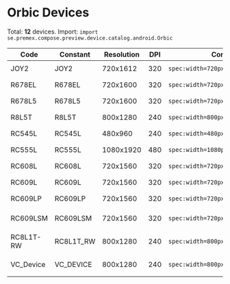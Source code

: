 # Orbic Devices

Total: **12** devices. Import: `import se.premex.compose.preview.device.catalog.android.Orbic`

| Code | Constant | Resolution | DPI | Compose Spec | Preview Usage |
|------|----------|------------|-----|-------------|---------------|
| JOY2 | JOY2 | 720x1612 | 320 | `spec:width=720px,height=1612px,dpi=320` | `@Preview(device = Orbic.JOY2)` |
| R678EL | R678EL | 720x1600 | 320 | `spec:width=720px,height=1600px,dpi=320` | `@Preview(device = Orbic.R678EL)` |
| R678L5 | R678L5 | 720x1600 | 320 | `spec:width=720px,height=1600px,dpi=320` | `@Preview(device = Orbic.R678L5)` |
| R8L5T | R8L5T | 800x1280 | 240 | `spec:width=800px,height=1280px,dpi=240` | `@Preview(device = Orbic.R8L5T)` |
| RC545L | RC545L | 480x960 | 240 | `spec:width=480px,height=960px,dpi=240` | `@Preview(device = Orbic.RC545L)` |
| RC555L | RC555L | 1080x1920 | 480 | `spec:width=1080px,height=1920px,dpi=480` | `@Preview(device = Orbic.RC555L)` |
| RC608L | RC608L | 720x1560 | 320 | `spec:width=720px,height=1560px,dpi=320` | `@Preview(device = Orbic.RC608L)` |
| RC609L | RC609L | 720x1560 | 320 | `spec:width=720px,height=1560px,dpi=320` | `@Preview(device = Orbic.RC609L)` |
| RC609LP | RC609LP | 720x1560 | 320 | `spec:width=720px,height=1560px,dpi=320` | `@Preview(device = Orbic.RC609LP)` |
| RC609LSM | RC609LSM | 720x1560 | 320 | `spec:width=720px,height=1560px,dpi=320` | `@Preview(device = Orbic.RC609LSM)` |
| RC8L1T-RW | RC8L1T_RW | 800x1280 | 240 | `spec:width=800px,height=1280px,dpi=240` | `@Preview(device = Orbic.RC8L1T_RW)` |
| VC_Device | VC_DEVICE | 800x1280 | 240 | `spec:width=800px,height=1280px,dpi=240` | `@Preview(device = Orbic.VC_DEVICE)` |

<!-- Generated automatically. Do not edit manually. -->
